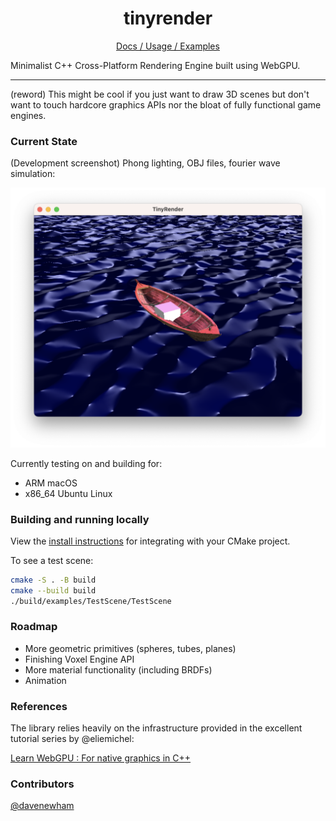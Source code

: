 <h1 align="center">tinyrender</h1>
<p align="center">
<a href="https://harveynw.github.io/tinyrender/">Docs / Usage / Examples</a>

Minimalist C++ Cross-Platform Rendering Engine built using WebGPU.
</p>


<hr>


(reword) This might be cool if you just want to draw 3D scenes but don't want to touch hardcore graphics APIs nor the bloat of fully functional game engines.

### Current State

(Development screenshot) Phong lighting, OBJ files, fourier wave simulation:

![Screenshot](img/screenshot.png)

Currently testing on and building for:
- ARM macOS 
- x86_64 Ubuntu Linux

### Building and running locally

View the [install instructions](https://harveynw.github.io/tinyrender/install.html) for integrating with your CMake project. 

To see a test scene:
```zsh
cmake -S . -B build
cmake --build build
./build/examples/TestScene/TestScene
```

### Roadmap

- More geometric primitives (spheres, tubes, planes)
- Finishing Voxel Engine API
- More material functionality (including BRDFs) 
- Animation

### References

The library relies heavily on the infrastructure provided in the excellent tutorial series by @eliemichel:

[Learn WebGPU : For native graphics in C++](https://eliemichel.github.io/LearnWebGPU/)

### Contributors
[@davenewham](https://github.com/davenewham)